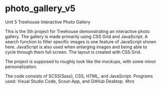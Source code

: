 # photo_gallery_v5
 Unit 5 Treehouse Interactive Photo Gallery

 This is the 5th project for Treehouse demonstrating an interactive photo gallery.
 The gallery is made primarily using CSS Grid and JavaScript. 
 A search function to filter specific images is one feature of JavaScript shown here. 
 JavaScript is also used when enlarging images and being able to cycle through them full screen. 
 The layout is created with CSS Grid.

 The project is supposed to roughly look like the mockups, with some minor personalization. 

 
 
 The code consists of SCSS(Sass), CSS, HTML, and JavaScript. 
 Programs used: Visual Studio Code, Scout-App, and GitHub Desktop. 
 4hrs
